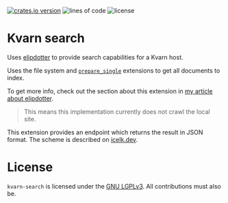 [![crates.io version](https://img.shields.io/crates/v/kvarn-search)](https://crates.io/crates/kvarn-search)
![lines of code](https://img.shields.io/tokei/lines/github/Icelk/kvarn-search)
![license](https://img.shields.io/github/license/Icelk/kvarn-search)

# Kvarn search

Uses [elipdotter](https://github.com/Icelk/elipdotter)
to provide search capabilities for a Kvarn host.

Uses the file system and [`prepare_single`](https://doc.kvarn.org/kvarn/extensions/struct.Extensions.html#method.get_prepare_single)
extensions to get all documents to index.

To get more info, check out the section about this extension in [my article about elipdotter](https://icelk.dev/articles/search-engine.#kvarn-integration).

> This means this implementation currently does not crawl the local site.

This extension provides an endpoint which returns the result in JSON format. The scheme is described on [icelk.dev](https://icelk.dev/api/#search).

# License

`kvarn-search` is licensed under the [GNU LGPLv3](COPYING).
All contributions must also be.
